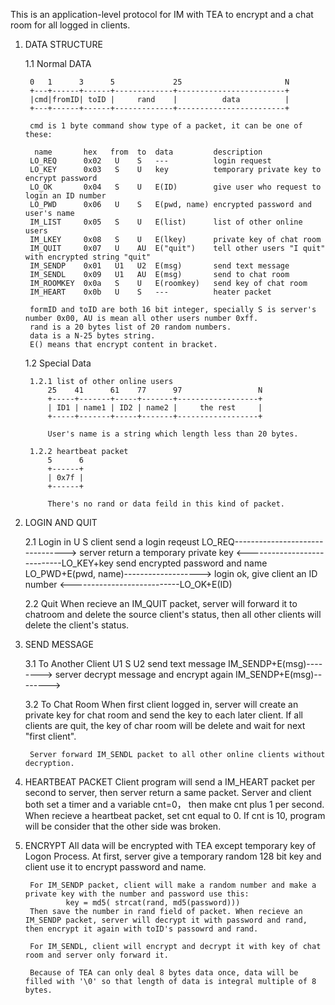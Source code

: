 This is an application-level protocol for IM with TEA to encrypt and a chat room for all logged in clients.

1. DATA STRUCTURE
		
	1.1 Normal DATA
  
	    0   1      3      5             25                       N
        +---+------+------+-------------+------------------------+
	    |cmd|fromID| toID |     rand    |          data          |
	    +---+------+------+-------------+------------------------+

        cmd is 1 byte command show type of a packet, it can be one of these:

         name       hex   from  to  data         description
        LO_REQ      0x02   U    S   ---          login request
        LO_KEY      0x03   S    U   key          temporary private key to encrypt password
        LO_OK       0x04   S    U   E(ID)        give user who request to login an ID number
        LO_PWD      0x06   U    S   E(pwd, name) encrypted password and user's name
        IM_LIST     0x05   S    U   E(list)      list of other online users
        IM_LKEY     0x08   S    U   E(lkey)      private key of chat room
        IM_QUIT     0x07   U    AU  E("quit")    tell other users "I quit" with encrypted string "quit"
        IM_SENDP    0x01   U1   U2  E(msg)       send text message
        IM_SENDL    0x09   U1   AU  E(msg)       send to chat room
        IM_ROOMKEY  0x0a   S    U   E(roomkey)   send key of chat room
        IM_HEART    0x0b   U    S   ---          heater packet

		formID and toID are both 16 bit integer, specially S is server's number 0x00, AU is mean all other users number 0xff.
        rand is a 20 bytes list of 20 random numbers.
        data is a N-25 bytes string.
        E() means that encrypt content in bracket.
        
	1.2 Special Data

      	1.2.1 list of other online users
        	25    41      61    77      97                 N
        	+-----+-------+-----+-------+------------------+
            | ID1 | name1 | ID2 | name2 |     the rest     |
            +-----+-------+-----+-------+------------------+
            
            User's name is a string which length less than 20 bytes.
            
        1.2.2 heartbeat packet
        	5      6
            +------+
            | 0x7f |
            +------+
            
            There's no rand or data feild in this kind of packet.
        
2. LOGIN AND QUIT

	2.1 Login in
		U                                       S
            client send a login reqeust
         LO_REQ-------------------------------->
            server return a temporary private key 
         <----------------------------LO_KEY+key
            send encrypted password and name
         LO_PWD+E(pwd, name)------------------->
            login ok, give client an ID number
         <---------------------------LO_OK+E(ID)
         
	2.2 Quit
		When recieve an IM_QUIT packet, server will forward it to chatroom and delete the source client's status, then all other clients will delete the client's status.

3. SEND MESSAGE

	3.1 To Another Client
		U1                             S                        U2
           send text message
         IM_SENDP+E(msg)-------->
                    server decrypt message and encrypt again
                                        IM_SENDP+E(msg)-------->
		
	3.2 To Chat Room
		When first client logged in, server will create an private key for chat room and send the key to each later client.
        If all clients are quit, the key of char room will be delete and wait for next "first client".
        
        Server forward IM_SENDL packet to all other online clients without decryption.
        
4. HEARTBEAT PACKET
		Client program will send a IM_HEART packet per second to server, then server return a same packet.
        Server and client both set a timer and a variable cnt=0， then make cnt plus 1 per second. When recieve a heartbeat packet, set cnt equal to 0.
        If cnt is 10, program will be consider that the other side was broken.
        
5. ENCRYPT
		All data will be encrypted with TEA except temporary key of Logon Process.
        At first, server give a temporary random 128 bit key and client use it to encrypt password and name.
        
        For IM_SENDP packet, client will make a random number and make a private key with the number and password use this:
                key = md5( strcat(rand, md5(password)))
        Then save the number in rand field of packet. When recieve an IM_SENDP packet, server will decrypt it with password and rand, then encrypt it again with toID's passowrd and rand.
        
        For IM_SENDL, client will encrypt and decrypt it with key of chat room and server only forward it.
        
        Because of TEA can only deal 8 bytes data once, data will be filled with '\0' so that length of data is integral multiple of 8 bytes. 
        